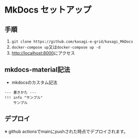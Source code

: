 # MkDocs セットアップ

## 手順
1. `git clone https://github.com/kasagi-e-grid/kasagi_MkDocs`
2. `docker-compose up`又は`docker-compose up -d`
3. [http://localhost:8000](http://localhost:8000)にアクセス

## mkdocs-material記法

- mkdocsのカスタム記法

```
--- 書きかた ---
!!! info "サンプル"
    サンプル
```

## デプロイ
※ github actionsでmainにpushされた時点でデプロイされます。